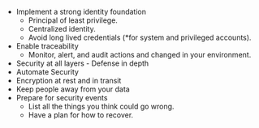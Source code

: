 - Implement a strong identity foundation
	- Principal of least privilege.
	- Centralized identity.
	- Avoid long lived credentials (\*for system and privileged accounts).
- Enable traceability
	- Monitor, alert, and audit actions and changed in your environment.
- Security at all layers - Defense in depth
- Automate Security
- Encryption at rest and in transit
- Keep people away from your data
- Prepare for security events
	- List all the things you think could go wrong.
	- Have a plan for how to recover.
